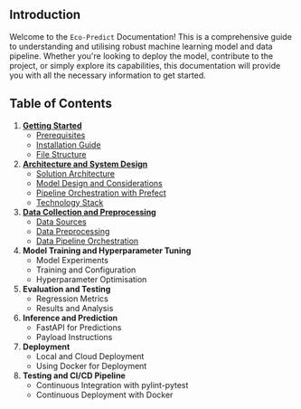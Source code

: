 ## Introduction

Welcome to the `Eco-Predict` Documentation! This is a comprehensive guide to understanding and utilising robust machine learning model and data pipeline. Whether you're looking to deploy the model, contribute to the project, or simply explore its capabilities, this documentation will provide you with all the necessary information to get started.

## Table of Contents

1. **[Getting Started](https://github.com/AlphaKhaw/eco-predict/wiki/1.-Getting-Started)**
    - [Prerequisites](https://github.com/AlphaKhaw/eco-predict/wiki/1.-Getting-Started#prerequisites)
    - [Installation Guide](https://github.com/AlphaKhaw/eco-predict/wiki/1.-Getting-Started#installation-guide)
    - [File Structure](https://github.com/AlphaKhaw/eco-predict/wiki/1.-Getting-Started#file-structure)
2. **[Architecture and System Design](https://github.com/AlphaKhaw/eco-predict/wiki/2.-Architecture-and-System-Design)**
    - [Solution Architecture](https://github.com/AlphaKhaw/eco-predict/wiki/2.-Architecture-and-System-Design#solution-architecture)
    - [Model Design and Considerations](https://github.com/AlphaKhaw/eco-predict/wiki/2.-Architecture-and-System-Design#model-design-and-considerations)
    - [Pipeline Orchestration with Prefect](https://github.com/AlphaKhaw/eco-predict/wiki/2.-Architecture-and-System-Design#pipeline-orchestration-with-prefect)
    - [Technology Stack](https://github.com/AlphaKhaw/eco-predict/wiki/2.-Architecture-and-System-Design#technology-stack)
3. **[Data Collection and Preprocessing](https://github.com/AlphaKhaw/eco-predict/wiki/3.-Data-Collection-and-Preprocessing)**
    - [Data Sources](https://github.com/AlphaKhaw/eco-predict/wiki/3.-Data-Collection-and-Preprocessing#data-source)
    - [Data Preprocessing](https://github.com/AlphaKhaw/eco-predict/wiki/3.-Data-Collection-and-Preprocessing#data-preprocessing)
    - [Data Pipeline Orchestration](https://github.com/AlphaKhaw/eco-predict/wiki/3.-Data-Collection-and-Preprocessing#data-pipeline-orchestration)
4. **Model Training and Hyperparameter Tuning**
    - Model Experiments
    - Training and Configuration
    - Hyperparameter Optimisation
5. **Evaluation and Testing**
    - Regression Metrics
    - Results and Analysis
6. **Inference and Prediction**
    - FastAPI for Predictions
    - Payload Instructions
7. **Deployment**
    - Local and Cloud Deployment
    - Using Docker for Deployment
8. **Testing and CI/CD Pipeline**
    - Continuous Integration with pylint-pytest
    - Continuous Deployment with Docker
